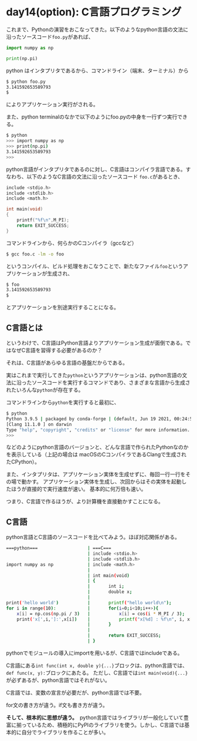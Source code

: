 # day14(option): C言語プログラミング

これまで、Pythonの演習をおこなってきた。以下のようなpython言語の文法に沿ったソースコード`foo.py`があれば、

```py
import numpy as np

print(np.pi)
```

python はインタプリタであるから、コマンドライン（端末、ターミナル）から

```sh
$ python foo.py
3.141592653589793
$ 
```

によりアプリケーション実行がされる。

また、python terminalのなかで以下のようにfoo.pyの中身を一行ずつ実行できる。

```sh
$ python
>>> import numpy as np
>>> print(np.pi)
3.141592653589793
>>>
```

python言語がインタプリタであるのに対し、C言語はコンパイラ言語である。すなわち、以下のようなC言語の文法に沿ったソースコード `foo.c`があるとき、

```c
include <stdio.h>
include <stdlib.h>
include <math.h>

int main(void)
{
    printf("%f\n",M_PI);
    return EXIT_SUCCESS;
}
```

コマンドラインから、何らかのCコンパイラ（gccなど）

```sh
$ gcc foo.c -lm -o foo
```

というコンパイル、ビルド処理をおこなうことで、新たなファイル`foo`というアプリケーションが生成され、

```sh
$ foo
3.141592653589793
$
```

とアプリケーションを別途実行することになる。

## C言語とは

というわけで、C言語はPython言語よりアプリケーション生成が面倒である。ではなぜC言語を習得する必要があるのか？

それは、C言語があらゆる言語の基盤だからである。

実はこれまで実行してきた`python`というアプリケーションは、python言語の文法に沿ったソースコードを実行するコマンドであり、さまざまな言語から生成されたいろんな`python`が存在する。

コマンドラインから`python`を実行すると最初に、

```sh
$ python
Python 3.9.5 | packaged by conda-forge | (default, Jun 19 2021, 00:24:55)
[Clang 11.1.0 ] on darwin
Type "help", "copyright", "credits" or "license" for more information.
>>>
```

などのようにpython言語のバージョンと、どんな言語で作られたPythonなのかを表示している（上記の場合は macOSのCコンパイラであるClangで生成されたCPython）。

また、インタプリタは、アプリケーション実体を生成せずに、毎回一行一行をその場で動かす。
アプリケーション実体を生成し、次回からはその実体を起動したほうが直接的で実行速度が速い。
基本的に何万倍も速い。

つまり、C言語で作るほうが、より計算機を直接動かすことになる。

## C言語

python言語とC言語のソースコードを比べてみよう。ほぼ対応関係がある。

```sh
===python===                   | ===C===
                               | include <stdio.h>
                               | include <stdlib.h>
import numpy as np             | include <math.h>
                               |
                               | int main(void)
                               | {
                               |       int i;
                               |       double x;
                               |
print('hello world')           |       printf("hello world\n");
for i in range(10):            |       for(i=0;i<10;i++>){
    x[i] = np.cos(np.pi / 3)   |           x[i] = cos(i * M_PI / 3);
    print('x[',i,']:',x[i])    |           printf("x[%d] : %f\n", i, x[i]);
                               |       }
                               |
                               |       return EXIT_SUCCESS;
                               | }
```

pythonでモジュールの導入にimportを用いるが、C言語ではincludeである。

C言語にある`int func(int x, double y){...}`ブロックは、python言語では、`def func(x, y):`ブロックにあたる。
ただし、C言語では`int main(void){...}`が必ずあるが、python言語ではそれがない。

C言語では、変数の宣言が必要だが、python言語では不要。

for文の書き方が違う。if文も書き方が違う。

**そして、根本的に思想が違う。**　python言語ではライブラリが一般化していて豊富に揃っているため、積極的にPyPIのライブラリを使う。しかし、C言語では基本的に自分でライブラリを作ることが多い。



